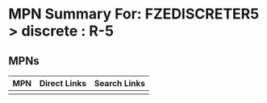



# MPN Summary For: FZEDISCRETER5 > discrete : R-5

## MPNs
  

|MPN|Direct Links|Search Links|
| :--- | :--- | :--- |
||||
